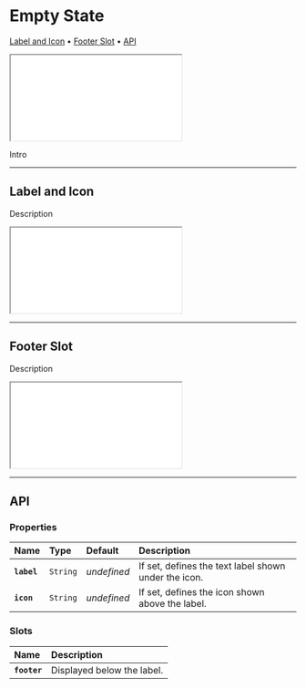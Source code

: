 # Empty State

[Label and Icon](components/empty-state#label-and-icon) • [Footer Slot](components/empty-state#footer-slot) • [API](components/empty-state#api)

<iframe src="./assets/demos/empty-state/main.html"></iframe>

Intro 

---

## Label and Icon

Description

<iframe src="./assets/demos/empty-state/label-and-icon.html"></iframe>

---

## Footer Slot

Description

<iframe src="./assets/demos/empty-state/footer-slot.html"></iframe>

---

## API

### Properties

| Name | Type | Default | Description |
| :-- | :-- | :-- | :-- |
| **`label`** | `String` | _undefined_ | If set, defines the text label shown under the icon. |
| **`icon`** | `String` | _undefined_ | If set, defines the icon shown above the label. |

### Slots

| Name | Description |
| :-- | :-- |
| **`footer`** | Displayed below the label. |